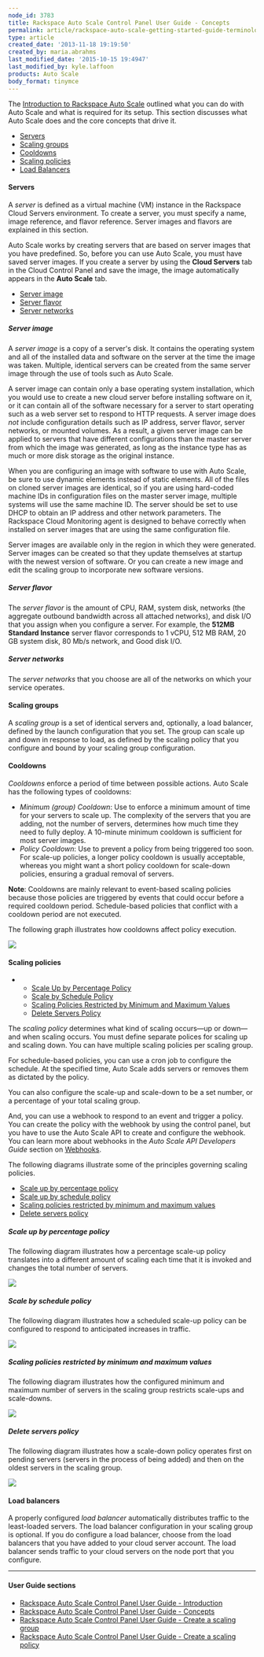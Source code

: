 ```yaml
---
node_id: 3783
title: Rackspace Auto Scale Control Panel User Guide - Concepts
permalink: article/rackspace-auto-scale-getting-started-guide-terminology
type: article
created_date: '2013-11-18 19:19:50'
created_by: maria.abrahms
last_modified_date: '2015-10-15 19:4947'
last_modified_by: kyle.laffoon
products: Auto Scale
body_format: tinymce
---
```


The [Introduction to Rackspace Auto
Scale](http://rackspace.com/knowledge_center/article/rackspace-auto-scale-control-panel-user-guide-introduction "Introduction")
outlined what you can do with Auto Scale and what is required for its
setup. This section discusses what Auto Scale does and the core concepts
that drive it.

-   [Servers](#Servers)
-   [Scaling groups](#Scalinggroups)
-   [Cooldowns](#cooldowns)
-   [Scaling policies](#Scalingpolicies)
-   [Load Balancers](#LoadBalancers)

#### Servers

A *server* is defined as a virtual machine (VM) instance in the
Rackspace Cloud Servers environment. To create a server, you must
specify a name, image reference, and flavor reference. Server images and
flavors are explained in this section.

Auto Scale works by creating servers that are based on server images
that you have predefined. So, before you can use Auto Scale, you must
have saved server images. If you create a server by using the **Cloud
Servers** tab in the Cloud Control Panel and save the image, the image
automatically appears in the **Auto Scale** tab.

-   [Server image](#Serverimage)
-   [Server flavor](#Serverflavor)
-   [Server networks](#Servernetworks)

##### Server image

A *server image* is a copy of a server's disk. It contains the operating
system and all of the installed data and software on the server at the
time the image was taken. Multiple, identical servers can be created
from the same server image through the use of tools such as Auto Scale.

A server image can contain only a base operating system installation,
which you would use to create a new cloud server before installing
software on it, or it can contain all of the software necessary for a
server to start operating such as a web server set to respond to HTTP
requests. A server image does *not* include configuration details such
as IP address, server flavor, server networks, or mounted volumes. As a
result, a given server image can be applied to servers that have
different configurations than the master server from which the image was
generated, as long as the instance type has as much or more disk storage
as the original instance.

When you are configuring an image with software to use with Auto Scale,
be sure to use dynamic elements instead of static elements. All of the
files on cloned server images are identical, so if you are using
hard-coded machine IDs in configuration files on the master server
image, multiple systems will use the same machine ID. The server should
be set to use DHCP to obtain an IP address and other network parameters.
The Rackspace Cloud Monitoring agent is designed to behave correctly
when installed on server images that are using the same configuration
file.

Server images are available only in the region in which they were
generated. Server images can be created so that they update themselves
at startup with the newest version of software. Or you can create a new
image and edit the scaling group to incorporate new software versions.

##### Server flavor

The *server flavor* is the amount of CPU, RAM, system disk, networks
(the aggregate outbound bandwidth across all attached networks), and
disk I/O that you assign when you configure a server. For example, the
**512MB Standard Instance** server flavor corresponds to 1 vCPU, 512 MB
RAM, 20 GB system disk, 80 Mb/s network, and Good disk I/O.

##### Server networks

The *server networks* that you choose are all of the networks on which
your service operates.

#### Scaling groups

A *scaling group* is a set of identical servers and, optionally, a load
balancer, defined by the launch configuration that you set. The group
can scale up and down in response to load, as defined by the scaling
policy that you configure and bound by your scaling group configuration.

#### Cooldowns

*Cooldowns* enforce a period of time between possible actions. Auto
Scale has the following types of cooldowns:

-   *Minimum (group) Cooldown*: Use to enforce a minimum amount of time
    for your servers to scale up. The complexity of the servers that you
    are adding, not the number of servers, determines how much time they
    need to fully deploy. A 10-minute minimum cooldown is sufficient for
    most server images.
-   *Policy Cooldown*: Use to prevent a policy from being triggered too
    soon. For scale-up policies, a longer policy cooldown is usually
    acceptable, whereas you might want a short policy cooldown for
    scale-down policies, ensuring a gradual removal of servers.

**Note**: Cooldowns are mainly relevant to event-based scaling policies
because those policies are triggered by events that could occur before a
required cooldown period. Schedule-based policies that conflict with a
cooldown period are not executed.

The following graph illustrates how cooldowns affect policy execution.

![](/knowledge_center/sites/default/files/field/image/image001_4.png)

#### Scaling policies

-   -   [Scale Up by Percentage Policy](#Scaleupbypercentage)
    -   [Scale by Schedule Policy](#Scaleupbyschedule)
    -   [Scaling Policies Restricted by Minimum and Maximum
        Values](#minmax)
    -   [Delete Servers Policy](#DeleteServers)

The *scaling policy* determines what kind of scaling occurs&mdash;up or
down&mdash;and when scaling occurs. You must define separate polices for
scaling up and scaling down. You can have multiple scaling policies per
scaling group.

For schedule-based policies, you can use a cron job to configure the
schedule. At the specified time, Auto Scale adds servers or removes them
as dictated by the policy.

You can also configure the scale-up and scale-down to be a set number,
or a percentage of your total scaling group.

And, you can use a webhook to respond to an event and trigger a policy.
You can create the policy with the webhook by using the control panel,
but you have to use the Auto Scale API to create and configure the
webhook. You can learn more about webhooks in the *Auto Scale API
Developers Guide* section on
[Webhooks](http://docs.rackspace.com/cas/api/v1.0/autoscale-devguide/content/autoscale-webhooks.html). 

The following diagrams illustrate some of the principles governing
scaling policies.

-   [Scale up by percentage policy](#Scaleupbypercentage)
-   [Scale up by schedule policy](#Scaleupbyschedule)
-   [Scaling policies restricted by minimum and maximum values](#minmax)
-   [Delete servers policy](#DeleteServers)

##### Scale up by percentage policy

The following diagram illustrates how a percentage scale-up policy
translates into a different amount of scaling each time that it is
invoked and changes the total number of servers.

![](/knowledge_center/sites/default/files/field/image/image003_3.png)

##### Scale by schedule policy

The following diagram illustrates how a scheduled scale-up policy can be
configured to respond to anticipated increases in traffic.

![](/knowledge_center/sites/default/files/field/image/image005_3.png)

##### Scaling policies restricted by minimum and maximum values

The following diagram illustrates how the configured minimum and maximum
number of servers in the scaling group restricts scale-ups and
scale-downs.

![](/knowledge_center/sites/default/files/field/image/image007_3.png)

#####  Delete servers policy

The following diagram illustrates how a scale-down policy operates first
on pending servers (servers in the process of being added) and then on
the oldest servers in the scaling group.

![](/knowledge_center/sites/default/files/field/image/image009_1.png)

#### Load balancers

A properly configured *load balancer* automatically distributes traffic
to the least-loaded servers. The load balancer configuration in your
scaling group is optional. If you do configure a load balancer, choose
from the load balancers that you have added to your cloud server
account. The load balancer sends traffic to your cloud servers on the
node port that you configure.

 

* * * * *

#### User Guide sections

-   [Rackspace Auto Scale Control Panel User Guide -
    Introduction](http://rackspace.com/knowledge_center/article/rackspace-auto-scale-control-panel-user-guide-introduction "Introduction")
-   [Rackspace Auto Scale Control Panel User Guide -
    Concepts](http://rackspace.com/knowledge_center/article/rackspace-auto-scale-control-panel-user-guide-concepts "Concepts")
-   [Rackspace Auto Scale Control Panel User Guide - Create a scaling
    group](http://rackspace.com/knowledge_center/article/rackspace-auto-scale-control-panel-user-guide-creating-scaling-groups "Creating Scaling Groups")
-   [Rackspace Auto Scale Control Panel User Guide - Create a scaling
    policy](https://www.rackspace.com/knowledge_center/article/create-auto-scale-scaling-policies-in-the-control-panel "Crating Scaling Policies")

 

 

